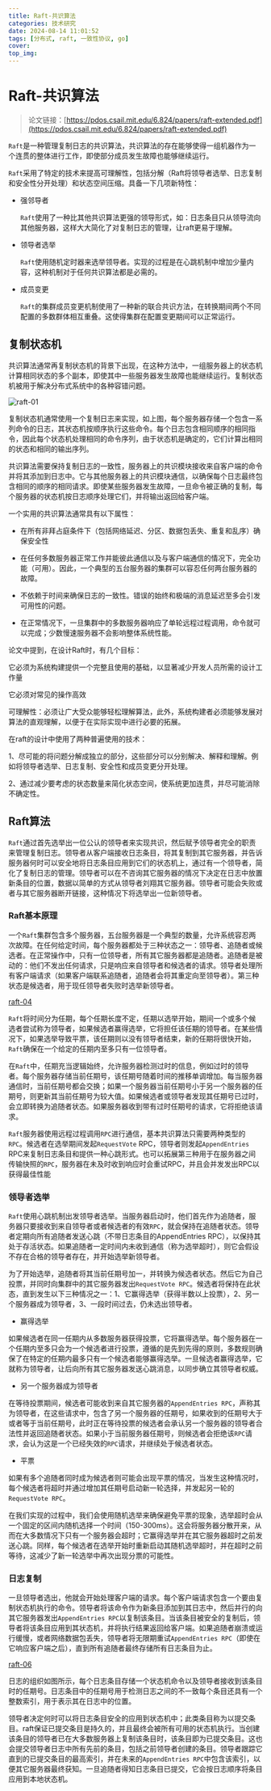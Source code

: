 ```yaml
---
title: Raft-共识算法
categories: 技术研究
date: 2024-08-14 11:01:52
tags: [分布式, raft, 一致性协议, go]
cover:
top_img:
---
```


# Raft-共识算法

> 论文链接：[https://pdos.csail.mit.edu/6.824/papers/raft-extended.pdf](https://pdos.csail.mit.edu/6.824/papers/raft-extended.pdf)

`Raft`是一种管理复制日志的共识算法，共识算法的存在能够使得一组机器作为一个连贯的整体进行工作，即使部分成员发生故障也能够继续运行。

`Raft`采用了特定的技术来提高可理解性，包括分解（Raft将领导者选举、日志复制和安全性分开处理）和状态空间压缩。具备一下几项新特性：

* 强邻导者

    `Raft`使用了一种比其他共识算法更强的领导形式，如：日志条目只从领导流向其他服务器，这样大大简化了对复制日志的管理，让raft更易于理解。

* 领导者选举

    `Raft`使用随机定时器来选举领导者。实现的过程是在心跳机制中增加少量内容，这种机制对于任何共识算法都是必需的。

* 成员变更

    `Raft`的集群成员变更机制使用了一种新的联合共识方法，在转换期间两个不同配置的多数群体相互重叠。这使得集群在配置变更期间可以正常运行。

## 复制状态机

共识算法通常再复制状态机的背景下出现，在这种方法中，一组服务器上的状态机计算相同状态的多个副本，即使其中一些服务器发生故障也能继续运行。复制状态机被用于解决分布式系统中的各种容错问题。

![raft-01](paper-raft/raft-01.png)

复制状态机通常使用一个复制日志来实现，如上图，每个服务器存储一个包含一系列命令的日志，其状态机按顺序执行这些命令。每个日志包含相同顺序的相同指令，因此每个状态机处理相同的命令序列，由于状态机是确定的，它们计算出相同的状态和相同的输出序列。

共识算法需要保持复制日志的一致性，服务器上的共识模块接收来自客户端的命令并将其添加到日志中。它与其他服务器上的共识模块通信，以确保每个日志最终包含相同的顺序的相同请求。即使某些服务器发生故障，一旦命令被正确的复制，每个服务器的状态机按日志顺序处理它们，并将输出返回给客户端。

一个实用的共识算法通常具有以下属性：

* 在所有非拜占庭条件下（包括网络延迟、分区、数据包丢失、重复和乱序）确保安全性

* 在任何多数服务器正常工作并能彼此通信以及与客户端通信的情况下，完全功能（可用）。因此，一个典型的五台服务器的集群可以容忍任何两台服务器的故障。

* 不依赖于时间来确保日志的一致性。错误的始终和极端的消息延迟至多会引发可用性的问题。

* 在正常情况下，一旦集群中的多数服务器响应了单轮远程过程调用，命令就可以完成；少数慢速服务器不会影响整体系统性能。

论文中提到，在设计Raft时，有几个目标：

它必须为系统构建提供一个完整且使用的基础，以显著减少开发人员所需的设计工作量

它必须对常见的操作高效

可理解性：必须让广大受众能够轻松理解算法，此外，系统构建者必须能够发展对算法的直观理解，以便于在实际实现中进行必要的拓展。

在raft的设计中使用了两种普遍使用的技术：

1、尽可能的将问题分解成独立的部分，这些部分可以分别解决、解释和理解。例如将领导者选举、日志复制、安全性和成员变更分开处理。

2、通过减少要考虑的状态数量来简化状态空间，使系统更加连贯，并尽可能消除不确定性。

## Raft算法

`Raft`通过首先选举出一位公认的领导者来实现共识，然后赋予领导者完全的职责来管理复制日志。领导者从客户端接收日志条目，将其复制到其它服务器，并告诉服务器何时可以安全地将日志条目应用到它们的状态机上，通过有一个领导者，简化了复制日志的管理。领导者可以在不咨询其它服务器的情况下决定在日志中放置新条目的位置，数据以简单的方式从领导者刘翔其它服务器。领导者可能会失败或者与其它服务器断开链接，这种情况下将选举出一位新领导者。


### Raft基本原理

一个`Raft`集群包含多个服务器，五台服务器是一个典型的数量，允许系统容忍两次故障。在任何给定时间，每个服务器都处于三种状态之一：领导者、追随者或候选者。在正常操作中，只有一位领导者，所有其它服务器都是追随者。追随者是被动的：他们不发出任何请求，只是响应来自领导者和候选者的请求。领导者处理所有客户端请求（如果客户端联系追随者，追随者会将其重定向至领导者）。第三种状态是候选者，用于现任领导者失败时选举新领导者。

[raft-04](paper-raft/raft-04.png)

`Raft`将时间分为任期，每个任期长度不定，任期以选举开始，期间一个或多个候选者尝试称为领导者，如果候选者赢得选举，它将担任该任期的领导者。在某些情况下，如果选举导致平票，该任期则以没有领导者结束，新的任期将很快开始，`Raft`确保在一个给定的任期内至多只有一位领导者。

在`Raft`中，任期充当逻辑始终，允许服务器检测过时的信息，例如过时的领导者。每个服务器存储当前任期号，该任期号随着时间的推移单调增加。每当服务器通信时，当前任期号都会交换；如果一个服务器当前任期号小于另一个服务器的任期号，则更新其当前任期号为较大值。如果候选者或领导者发现其任期号已过时，会立即转换为追随者状态。如果服务器收到带有过时任期号的请求，它将拒绝该请求。

`Raft`服务器使用远程过程调用`RPC`进行通信，基本共识算法只需要两种类型的`RPC`。候选者在选举期间发起`RequestVote` RPC，领导者则发起`AppendEntries` RPC来复制日志条目和提供一种心跳形式。也可以拓展第三种用于在服务器之间传输快照的`RPC`，服务器在未及时收到响应时会重试RPC，并且会并发发出RPC以获得最佳性能

### 领导者选举

`Raft`使用心跳机制出发领导者选举。当服务器启动时，他们首先作为追随者，服务器只要接收到来自领导者或者候选者的有效`RPC`，就会保持在追随者状态。领导者定期向所有追随者发送心跳（不带日志条目的AppendEntries RPC），以保持其处于存活状态。如果追随者一定时间内未收到通信（称为选举超时），则它会假设不存在合格的领导者存在，并开始选举新领导者。

为了开始选举，追随者将其当前任期号加一，并转换为候选者状态。然后它为自己投票，并同时向集群中的其它服务器发出`RequestVote RPC`。候选者将保持在此状态，直到发生以下三种情况之一：1、它赢得选举（获得半数以上投票），2、另一个服务器成为领导者，3、一段时间过去，仍未选出领导者。

* 赢得选举

如果候选者在同一任期内从多数服务器获得投票，它将赢得选举。每个服务器在一个任期内至多只会为一个候选者进行投票，遵循的是先到先得的原则，多数规则确保了在特定的任期内最多只有一个候选者能够赢得选举。一旦候选者赢得选举，它就称为领导者，让后向所有其它服务器发送心跳消息，以同步确立其领导者权威。

* 另一个服务器成为领导者

在等待投票期间，候选者可能收到来自其它服务器的`AppendEntries RPC`，声称其为领导者，在这些请求中，包含了另一个服务器的任期号，如果收到的任期号大于或者等于当前任期号，此时正在等待投票的候选者会承认另一个服务器的领导者合法性并返回追随者状态。如果小于当前服务器任期号，则候选者会拒绝该`RPC`请求，会认为这是一个已经失效的`RPC`请求，并继续处于候选者状态。

* 平票

如果有多个追随者同时成为候选者则可能会出现平票的情况，当发生这种情况时，每个候选者将超时并通过增加其任期号启动新一轮选择，并发起另一轮的`RequestVote RPC`。

在我们实现的过程中，我们会使用随机选举来确保避免平票的现象，选举超时会从一个固定的区间内随机选择一个时间（150-300ms）。这会将服务器分散开来，从而在大多数情况下只有一个服务器会超时；它赢得选举并在其它服务器超时之前发送心跳。同样，每个候选者在选举开始时重新启动其随机选举超时，并在超时之前等待，这减少了新一轮选举中再次出现分票的可能性。

### 日志复制

一旦领导者选出，他就会开始处理客户端的请求。每个客户端请求包含一个要由复制状态机执行的命令。领导者将该命令作为新条目添加到其日志中，然后并行的向其它服务器发出`AppendEntries RPC`以复制该条目。当该条目被安全的复制后，领导者将该条目应用到其状态机，并将执行结果返回给客户端。如果追随者崩溃或运行缓慢，或者网络数据包丢失，领导者将无限期重试`AppendEntries RPC`（即使在它响应客户端之后），直到所有追随者最终存储所有日志条目为止。

[raft-06](paper-raft/raft-06.png)

日志的组织如图所示，每个日志条目存储一个状态机命令以及领导者接收到该条目时的任期号。日志条目中的任期号用于检测日志之间的不一致每个条目还具有一个整数索引，用于表示其在日志中的位置。

领导者决定何时可以将日志条目安全的应用到状态机中；此类条目称为以提交条目。raft保证已提交条目是持久的，并且最终会被所有可用的状态机执行。当创建该条目的领导者已在大多数服务器上复制该条目时，该条目即为已提交条目。这也会提交领导者日志中所有先前的条目，包括之前领导者创建的条目。领导者跟踪它直到的已提交条目的最高索引，并在未来的`AppendEntries RPC`中包含该索引，以便其它服务器最终获知。一旦追随者得知日志条目已提交，它会按日志顺序将条目应用到本地状态机。




